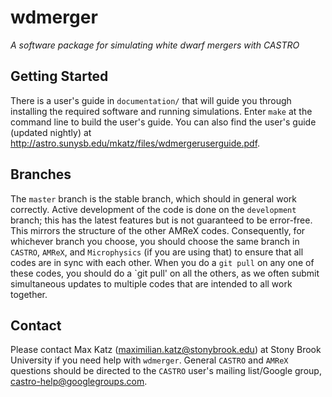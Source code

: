# wdmerger
*A software package for simulating white dwarf mergers with CASTRO*

## Getting Started

There is a user's guide in `documentation/` that will guide you 
through installing the required software and running simulations. 
Enter `make` at the command line to build the user's guide. You 
can also find the user's guide (updated nightly) at 
http://astro.sunysb.edu/mkatz/files/wdmergeruserguide.pdf.

## Branches

The `master` branch is the stable branch, which should in general
work correctly. Active development of the code is done on the
`development` branch; this has the latest features but is not
guaranteed to be error-free. This mirrors the structure of the
other AMReX codes. Consequently, for whichever branch you choose,
you should choose the same branch in `CASTRO`, `AMReX`, and
`Microphysics` (if you are using that) to ensure that all codes
are in sync with each other. When you do a `git pull` on any one
of these codes, you should do a `git pull' on all the others, as
we often submit simultaneous updates to multiple codes that are
intended to all work together.

## Contact

Please contact Max Katz (maximilian.katz@stonybrook.edu) at
Stony Brook University if you need help with `wdmerger`.
General `CASTRO` and `AMReX` questions should be directed
to the `CASTRO` user's mailing list/Google group,
castro-help@googlegroups.com.
